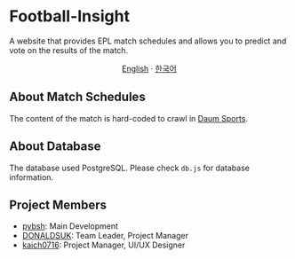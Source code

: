 # Football-Insight

A website that provides EPL match schedules and allows you to predict and vote on the results of the match.

<p align="center"><a href="https://github.com/pybsh/football-insight/blob/main/README.md">English</a> · <a href="https://github.com/pybsh/football-insight/blob/main/README.ko_KR.md">한국어</a></p>

## About Match Schedules
The content of the match is hard-coded to crawl in [Daum Sports](https://sports.daum.net/).

## About Database
The database used PostgreSQL. Please check `db.js` for database information.

## Project Members
- [pybsh](https://github.com/pybsh): Main Development
- [DONALDSUK](https://github.com/DONALDSUK): Team Leader, Project Manager
- [kaich0716](https://github.com/kaich0716): Project Manager, UI/UX Designer